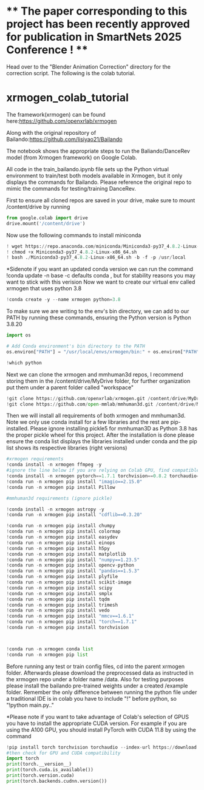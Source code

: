 # ** The paper corresponding to this project has been recently approved for publication in SmartNets 2025 Conference ! ** 

Head over to the "Blender Animation Correction" directory for the correction script. The following is the colab tutorial. 

# xrmogen_colab_tutorial

The framework(xrmogen) can be found here:https://github.com/openxrlab/xrmogen

Along with the original repository of Bailando:https://github.com/lisiyao21/Bailando  

The notebook shows the appropriate steps to run the Baliando/DanceRev model (from Xrmogen framework) on Google Colab.

All code in the train_bailando.ipynb file sets up the Python virtual environment to train/test both models available in Xrmogen, but it only displays the commands for Bailando. Please
reference the original repo to mimic the commands for testing/training DanceRev. 

First to ensure all cloned repos are saved in your drive, make sure to mount /content/drive by running 
```python
from google.colab import drive
drive.mount('/content/drive')
```
Now use the following commands to install miniconda
```python
! wget https://repo.anaconda.com/miniconda/Miniconda3-py37_4.8.2-Linux-x86_64.sh
! chmod +x Miniconda3-py37_4.8.2-Linux-x86_64.sh
! bash ./Miniconda3-py37_4.8.2-Linux-x86_64.sh -b -f -p /usr/local


```
*Sidenote if you want an updated conda version we can run the command !conda update -n base -c defaults conda , but for stability reasons you may want to stick with this verision 
Now we want to create our virtual env called xrmogen that uses python 3.8
```python
!conda create -y --name xrmogen python=3.8
```

To make sure we are writing to the env's bin directory, we can add to our PATH by running these commands, ensuring the Python version is Python 3.8.20
```python
import os

# Add Conda environment's bin directory to the PATH
os.environ["PATH"] = "/usr/local/envs/xrmogen/bin:" + os.environ["PATH"]

!which python
```

Next we can clone the xrmogen and mmhuman3d repos, I recommend storing them in the /content/drive/MyDrive folder, for further organization put them under a parent folder called "workspace"

```python
!git clone https://github.com/openxrlab/xrmogen.git /content/drive/MyDrive/workspace/xrmogen
!git clone https://github.com/open-mmlab/mmhuman3d.git /content/drive/MyDrive/workspace/mmhuman3d
```
Then we will install all requirements of both xrmogen and mmhuman3d. Note we only use conda install for a few libraries and the rest are pip-installed. Please ignore installing pickle5 for mmhuman3D as Python 3.8 has the proper pickle wheel for this project.
After the installation is done please ensure the conda list displays the libraries installed under conda and the pip list shows its respective libraries (right versions) 
```python
#xrmogen requirements
!conda install -n xrmogen ffmpeg -y
#ignore the line below if you are relying on Colab GPU, find compatible version of pytorch with CUDA
!conda install -n xrmogen pytorch==1.7.1 torchvision==0.8.2 torchaudio==0.7.2 cudatoolkit=10.1 -c pytorch
!conda run -n xrmogen pip install "imagio==2.15.0"
!conda run -n xrmogen pip install Pillow

#mmhuman3d requirements (ignore pickle)

!conda install -n xrmogen astropy -y
!conda run -n xrmogen pip install "cdflib==0.3.20"

!conda run -n xrmogen pip install chumpy
!conda run -n xrmogen pip install colormap
!conda run -n xrmogen pip install easydev
!conda run -n xrmogen pip install einops
!conda run -n xrmogen pip install h5py
!conda run -n xrmogen pip install matplotlib
!conda run -n xrmogen pip install "numpy==1.23.5"
!conda run -n xrmogen pip install opencv-python
!conda run -n xrmogen pip install "pandas==1.5.3"
!conda run -n xrmogen pip install plyfile
!conda run -n xrmogen pip install scikit-image
!conda run -n xrmogen pip install scipy
!conda run -n xrmogen pip install smplx
!conda run -n xrmogen pip install tqdm
!conda run -n xrmogen pip install trimesh
!conda run -n xrmogen pip install vedo
!conda run -n xrmogen pip install "mmcv==1.6.1"
!conda run -n xrmogen pip install "torch==1.7.1"
!conda run -n xrmogen pip install torchvision



!conda run -n xrmogen conda list
!conda run -n xrmogen pip list     
```
Before running any test or train config files, cd into the parent xrmogen folder. Afterwards please download the preprocessed data as instructed in the xrmogen repo under a folder name /data. Also for testing purposes please install the bailando
pre-trained weights under a created /example folder. Remember the only difference between running the python file under a traditional IDE is in colab you have to include "!" before python, so "!python main.py.." 

*Please note if you want to take advantage of Colab's selection of GPUS you have to install the appropriate CUDA version. For example if you are using the A100 GPU, you should install
PyTorch with CUDA 11.8 by using the command

```python
!pip install torch torchvision torchaudio --index-url https://download.pytorch.org/whl/cu118
#then check for GPU and CUDA compatibility
import torch
print(torch.__version__)
print(torch.cuda.is_available())
print(torch.version.cuda)
print(torch.backends.cudnn.version())
```



